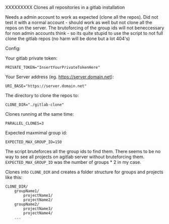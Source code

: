 XXXXXXXXX Clones all repositories in a gitlab installation

Needs a admin account to work as expected (clone all the repos). Did not test it with a normal account - should work as well but not clone all the repos on the server. The brutoforcing of the group ids will not beneccessary for non admin accounts think - so its quite stupid to use the script to not full clone the gitlab repos (no harm will be done but a lot 404's)

Config:

Your gitlab private token:

```shell
PRIVATE_TOKEN="InsertYourPrivateTokenHere"
```

Your Server address (eg. https://server.domain.net):

```shell
URI_BASE="https://server.domain.net"
```

The directory to clone the repos to:

```shell
CLONE_DIR="./gitlab-clone"
```

Clones running at the same time:

```shell
PARALLEL_CLONES=3
```

Expected maxmimal group id:

```shell
EXPECTED_MAX_GROUP_ID=150 
```

The script bruteforces all the group ids to find them. There seems to be no way to see all projects on agitlab server without bruteforcing them. `EXPECTED_MAX_GROUP_ID` was the number of groups * 2 in my case.

Clones into `CLONE_DIR` and creates a folder structure for groups and projects like this:

```
CLONE_DIR/
    groupName1/
		projectName1/
		projectName2/
	groupName2/
		projectName3/
		projectName4/
	...
```
